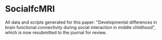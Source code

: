 # SocialfcMRI
All data and scripts generated for this paper: "Developmental differences in brain functional connectivity during social interaction
in middle childhood", which is now resubmitted to the journal for review. 
